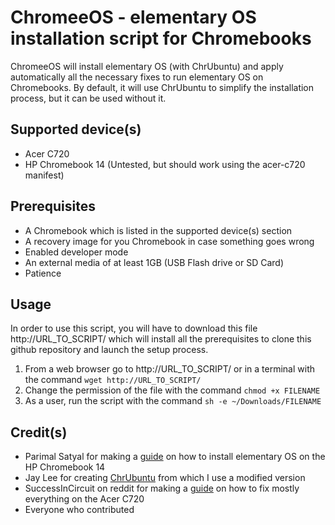 ChromeeOS - elementary OS installation script for Chromebooks
============================================

ChromeeOS will install elementary OS (with ChrUbuntu) and apply automatically all the necessary fixes to run elementary OS on Chromebooks. By default, it will use ChrUbuntu to simplify the installation process, but it can be used without it.


Supported device(s)
-------------------

* Acer C720
* HP Chromebook 14 (Untested, but should work using the acer-c720 manifest)

Prerequisites
-------------

* A Chromebook which is listed in the supported device(s) section
* A recovery image for you Chromebook in case something goes wrong
* Enabled developer mode
* An external media of at least 1GB (USB Flash drive or SD Card)
* Patience

Usage
-----

In order to use this script, you will have to download this file http://URL_TO_SCRIPT/ which will install all the prerequisites to clone this github repository and launch the setup process.

1. From a web browser go to http://URL_TO_SCRIPT/ or in a terminal with the command `wget http://URL_TO_SCRIPT/`
2. Change the permission of the file with the command `chmod +x FILENAME`
3. As a user, run the script with the command `sh -e ~/Downloads/FILENAME`

Credit(s)
---------

* Parimal Satyal for making a [guide](http://realityequation.net/installing-elementary-os-on-an-hp-chromebook-14) on how to install elementary OS on the HP Chromebook 14
* Jay Lee for creating [ChrUbuntu](http://chromeos-cr48.blogspot.ca/) from which I use a modified version
* SuccessInCircuit on reddit for making a [guide](http://www.reddit.com/r/chrubuntu/comments/1rsxkd/list_of_fixes_for_xubuntu_1310_on_the_acer_c720/) on how to fix mostly everything on the Acer C720
* Everyone who contributed
